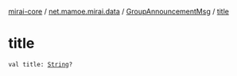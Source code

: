 [mirai-core](../../index.md) / [net.mamoe.mirai.data](../index.md) / [GroupAnnouncementMsg](index.md) / [title](./title.md)

# title

`val title: `[`String`](https://kotlinlang.org/api/latest/jvm/stdlib/kotlin/-string/index.html)`?`